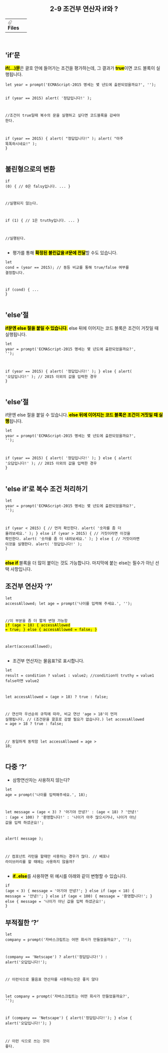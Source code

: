 <body><article id="514cef70-a921-499a-8bda-68db22b3552b" class="page sans"><header><h1 class="page-title">2-9 조건부 연산자 if와 ?</h1><table class="properties"><tbody><tr class="property-row property-row-file"><th><span class="icon property-icon"><svg viewBox="0 0 14 14" style="width:14px;height:14px;display:block;fill:rgba(55, 53, 47, 0.4);flex-shrink:0;-webkit-backface-visibility:hidden" class="typesFile"><path d="M5.94578,14 C4.62416,14 3.38248,13.4963 2.44892,12.585 C1.514641,11.6736 1,10.4639 1,9.17405 C1.00086108,7.88562 1.514641,6.67434 2.44892,5.76378 L7.45612,0.985988 C8.80142,-0.327216 11.1777,-0.332396 12.5354,0.992848 C13.9369,2.36163 13.9369,4.58722 12.5354,5.95418 L8.03046,10.2414 C7.16278,11.0877 5.73682,11.0894 4.86024,10.2345 C3.98394,9.37789 3.98394,7.98769 4.86024,7.1327 L6.60422,5.4317 L7.87576,6.67196 L6.13177,8.37297 C6.01668,8.48539 6.00003,8.61545 6.00003,8.68335 C6.00003,8.75083 6.01668,8.88103 6.13177,8.99429 C6.36197,9.21689 6.53749,9.21689 6.76768,8.99429 L11.2707,4.70622 C11.9645,4.03016 11.9645,2.91757 11.2638,2.23311 C10.5843,1.57007 9.40045,1.57007 8.72077,2.23311 L3.71342,7.0109 C3.12602,7.58406 2.79837,8.35435 2.79837,9.17405 C2.79837,9.99459 3.12602,10.7654 3.72045,11.3446 C4.90947,12.5062 6.98195,12.5062 8.17096,11.3446 L10.41911,9.15165 L11.6906,10.3919 L9.4425,12.585 C8.50808,13.4963 7.2664,14 5.94578,14 Z"></path></svg></span>Files</th><td></td></tr></tbody></table></header><div class="page-body"><h2 id="dd08112e-755f-41a8-8e12-cf0fc3ead009" class="">&#x27;if’문</h2><p id="95103813-704c-4944-a2cb-007194b94aec" class=""><mark class="highlight-brown_background"><strong>if(...)문</strong></mark>은 괄호 안에 들어가는 조건을 평가하는데, 그 결과가 <mark class="highlight-brown_background"><strong>true</strong></mark>이면 코드 블록이 실행됩니다.</p><pre id="1e77d2ca-8df5-406d-94db-16decb89dae2" class="code code-wrap"><code>let year = prompt(&#x27;ECMAScript-2015 명세는 몇 년도에 출판되었을까요?&#x27;, &#x27;&#x27;);

if (year == 2015) alert( &#x27;정답입니다!&#x27; );

//조건이 true일때 복수의 문을 실행하고 싶다면 코드블록을 감싸야 한다.

if (year == 2015) {
  alert( &quot;정답입니다!&quot; );
  alert( &quot;아주 똑똑하시네요!&quot; );
}</code></pre><h2 id="ff772889-111a-430d-95c8-b0bff9d921f6" class="">불린형으로의 변환</h2><pre id="f179b670-ee4c-4f76-9df2-6a66ad5e5478" class="code code-wrap"><code>if (0) { // 0은 falsy입니다.
  ...
}

//실행되지 않는다.

if (1) { // 1은 truthy입니다.
  ...
}

//실행된다.</code></pre><ul id="23f5492c-2e4a-4c8f-8443-1ebd4ed28373" class="bulleted-list"><li>평가를 통해 <mark class="highlight-orange_background"><strong>확정된 불린값을 if문에 전달</strong></mark>할 수도 있습니다.</li></ul><pre id="f62d1d0f-b008-4f4c-a9c7-462fdc5081d0" class="code code-wrap"><code>let cond = (year == 2015); // 동등 비교를 통해 true/false 여부를 결정합니다.

if (cond) {
  ...
}</code></pre><h2 id="95c7457e-0dcd-409a-b24b-7881b028acdd" class="">&#x27;else’절</h2><p id="0c07336a-5b84-4822-bc3f-73f375ed500f" class=""><mark class="highlight-orange_background"><strong>if문엔 else 절을 붙일 수 있습니다</strong></mark><mark class="highlight-orange_background">.</mark> else 뒤에 이어지는 코드 블록은 조건이 거짓일 때 실행됩니다.</p><pre id="d926c3a1-5e7e-4023-a1a1-378c945ccbe3" class="code code-wrap"><code>let year = prompt(&#x27;ECMAScript-2015 명세는 몇 년도에 출판되었을까요?&#x27;, &#x27;&#x27;);

if (year == 2015) {
  alert( &#x27;정답입니다!&#x27; );
} else {
  alert( &#x27;오답입니다!&#x27; ); // 2015 이외의 값을 입력한 경우
}</code></pre><h2 id="997fe308-649d-412e-964b-498a4c5c02f6" class="">&#x27;else’절</h2><p id="d6a67cf1-9a13-4367-909d-f00291af2d54" class="">if문엔 else 절을 붙일 수 있습니다.<mark class="highlight-orange_background"><strong> else 뒤에 이어지는 코드 블록은 조건이 거짓일 때 실행</strong></mark>됩니다.</p><pre id="9ffb12d3-fb1e-4322-b02b-7e2518d6535b" class="code code-wrap"><code>let year = prompt(&#x27;ECMAScript-2015 명세는 몇 년도에 출판되었을까요?&#x27;, &#x27;&#x27;);

if (year == 2015) {
  alert( &#x27;정답입니다!&#x27; );
} else {
  alert( &#x27;오답입니다!&#x27; ); // 2015 이외의 값을 입력한 경우
}</code></pre><h2 id="b1f19621-6a74-4040-bd00-411193192cb6" class="">&#x27;else if’로 복수 조건 처리하기</h2><pre id="0daf7e76-2da0-480e-9fbe-d50c6333ac7e" class="code code-wrap"><code>let year = prompt(&#x27;ECMAScript-2015 명세는 몇 년도에 출판되었을까요?&#x27;, &#x27;&#x27;);

if (year &lt; 2015) { // 먼저 확인한다.
  alert( &#x27;숫자를 좀 더 올려보세요.&#x27; );
} else if (year &gt; 2015) { // 거짓이라면 이것을 확인한다.
  alert( &#x27;숫자를 좀 더 내려보세요.&#x27; );
} else { // 거짓이라면 이것을 실행한다.
  alert( &#x27;정답입니다!&#x27; );
}</code></pre><p id="48e87873-14a5-4579-94af-7b308250a600" class=""><mark class="highlight-teal_background"><strong>else if </strong></mark>블록을 더 많이 붙이는 것도 가능합니다. 마지막에 붙는 else는 필수가 아닌 선택 사항입니다.</p><h2 id="6b2ed7b2-096b-460f-afe2-feceead2a477" class="">조건부 연산자 ‘?’</h2><pre id="3a0c7cd2-3b0b-4fbc-81bb-d0dffa40d322" class="code code-wrap"><code>let accessAllowed;
let age = prompt(&#x27;나이를 입력해 주세요.&#x27;, &#x27;&#x27;);

//이 부분을 좀 더 짧게 변형 가능함
<mark class="highlight-pink_background">if (age &gt; 18) {
  accessAllowed = true;
} else {
  accessAllowed = false;
}</mark>

alert(accessAllowed);</code></pre><ul id="596f5586-c446-4cbe-9e0a-cb0617b86804" class="bulleted-list"><li>조건부 연산자는 물음표?로 표시합니다. </li></ul><pre id="c7e063f3-abd5-442c-a9c1-4c6fc8ccfdb4" class="code code-wrap"><code>let result = condition ? value1 : value2;
//condition이 truthy = value1  false라면 value2

let accessAllowed = (age &gt; 18) ? true : false;

// 연산자 우선순위 규칙에 따라, 비교 연산 &#x27;age &gt; 18&#x27;이 먼저 실행됩니다.
// (조건문을 괄호로 감쌀 필요가 없습니다.)
let accessAllowed = age &gt; 18 ? true : false;

// 동일하게 동작함
let accessAllowed = age &gt; 18;</code></pre><h2 id="517b58ad-1ff4-4c9c-9e24-7481b6751b48" class="">다중 ‘?’</h2><ul id="84f360bc-227b-429f-9f44-6343d114acc8" class="bulleted-list"><li>삼항연산자는 사용하지 않는다?</li></ul><pre id="1fbe5b73-4993-4cde-b946-202fc6b185be" class="code code-wrap"><code>let age = prompt(&#x27;나이를 입력해주세요.&#x27;, 18);

let message = (age &lt; 3) ? &#x27;아기야 안녕?&#x27; :
  (age &lt; 18) ? &#x27;안녕!&#x27; :
  (age &lt; 100) ? &#x27;환영합니다!&#x27; :
  &#x27;나이가 아주 많으시거나, 나이가 아닌 값을 입력 하셨군요!&#x27;;

alert( message );

// 컴포넌트 리턴을 할때만 사용하는 경우가 많다.
// 배포나 라이브러리를 할 때에는 사용하지 않을까?
</code></pre><ul id="bfa58ef2-006d-48aa-97b1-3ef48a7546ec" class="bulleted-list"><li><mark class="highlight-yellow_background"><strong>if..else</strong></mark>를 사용하면 위 예시를 아래와 같이 변형할 수 있습니다.</li></ul><pre id="62c1e616-95aa-499a-9fd0-afcc96a0a645" class="code code-wrap"><code>if (age &lt; 3) {
  message = &#x27;아기야 안녕?&#x27;;
} else if (age &lt; 18) {
  message = &#x27;안녕!&#x27;;
} else if (age &lt; 100) {
  message = &#x27;환영합니다!&#x27;;
} else {
  message = &#x27;나이가 아닌 값을 입력 하셨군요!&#x27;;
}</code></pre><h2 id="86e2b74a-e7cb-40d8-a77c-7c3ce4abe670" class="">부적절한 ‘?’</h2><pre id="54f41213-7cc1-4771-95d2-8b7b30b9aa4c" class="code code-wrap"><code>let company = prompt(&#x27;자바스크립트는 어떤 회사가 만들었을까요?&#x27;, &#x27;&#x27;);

(company == &#x27;Netscape&#x27;) ?
   alert(&#x27;정답입니다!&#x27;) : alert(&#x27;오답입니다!&#x27;);

// 이런식으로 물음표 연산자를 사용하는것은 좋지 않다

let company = prompt(&#x27;자바스크립트는 어떤 회사가 만들었을까요?&#x27;, &#x27;&#x27;);

if (company == &#x27;Netscape&#x27;) {
  alert(&#x27;정답입니다!&#x27;);
} else {
  alert(&#x27;오답입니다!&#x27;);
}

// 이런 식으로 쓰는 것이 좋다.</code></pre><p id="6d5ace8b-df94-4e98-8a35-1d9b83d1dc32" class="">
</p></div></article></body></html>